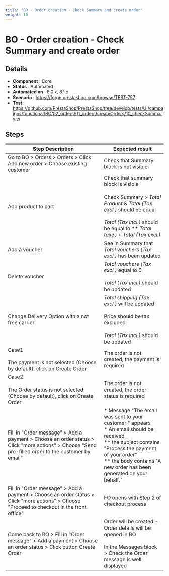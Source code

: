 ```yaml
---
title: "BO - Order creation - Check Summary and create order"
weight: 10
---
```


# BO - Order creation - Check Summary and create order
## Details
* **Component** : Core
* **Status** : Automated
* **Automated on** : 8.0.x, 8.1.x
* **Scenario** : https://forge.prestashop.com/browse/TEST-757
* **Test** : https://github.com/PrestaShop/PrestaShop/tree/develop/tests/UI/campaigns/functional/BO/02_orders/01_orders/createOrders/10_checkSummary.ts

## Steps
| Step Description | Expected result |
| ----- | ----- |
| Go to BO > Orders > Orders > Click Add new order > Choose existing customer | Check that Summary block is not visible |
| Add product to cart | Check that summary block is visible<br><br>Check Summary > *Total Product* & *Total (Tax excl.)* should be equal<br><br>*Total (Tax incl.)* should be equal to ** *Total taxes* + *Total (Tax excl.)* |
| Add a voucher | See in Summary that *Total vouchers (Tax excl.)* has been updated |
| Delete voucher | *Total vouchers (Tax excl.)* equal to 0<br><br>*Total (Tax incl.)* should be updated |
| Change Delivery Option with a not free carrier | *Total shipping (Tax excl.)* will be updated<br><br>Price should be tax excluded<br><br>*Total (Tax incl.)* should be updated |
| Case1<br><br>The payment is not selected (Choose by default), click on Create Order | The order is not created, the payment is required |
| Case2<br><br>The Order status is not selected (Choose by default), click on Create Order | The order is not created, the order status is required |
| Fill in "Order message" > Add a payment > Choose an order status > Click "more actions" > Choose "Send pre-filled order to the customer by email" | * Message "The email was sent to your customer." appears<br> * An email should be received<br> ** the subject contains "Process the payment of your order"<br> ** the body contains "A new order has been generated on your behalf." |
| Fill in "Order message" > Add a payment > Choose an order status > Click "more actions" > Choose "Proceed to checkout in the front office" | FO opens with Step 2 of checkout process |
| Come back to BO > Fill in "Order message" > Add a payment > Choose an order status > Click button Create Order | Order will be created - Order details will be opened in BO<br><br>In the Messages block > Check the Order message is well displayed |

